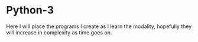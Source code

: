 # Python-3
Here I will place the programs I create as I learn the modality, hopefully they will increase in complexity as time goes on.
